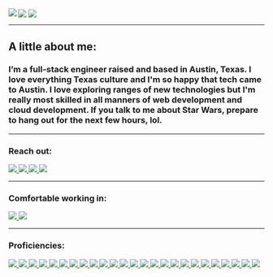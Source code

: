 <div align="left">
  <img align="center" src="https://i.imgur.com/4R3eGgs.jpg">
  <a href="#"><img align="left" src="https://github-readme-stats.vercel.app/api?username=bootsstribling&hide=issues&include_all_commits=true&count_private=true&show_icons=true&theme=slateorange" />  </a>
  <a href="#"><img align="center" src="https://github-readme-stats.vercel.app/api/top-langs/?username=bootsstribling&layout=compact&theme=slateorange" /></a> 
  <hr>
  <h2>A little about me:</h2>
  <h3>I’m a full-stack engineer raised and based in Austin, Texas. I love everything Texas culture and I'm so happy that tech came to Austin. I love exploring ranges of new technologies but I'm really most skilled in all manners of web development and cloud development. If you talk to me about Star Wars, prepare to hang out for the next few hours, lol. </h3>
  <hr>
  <div>
    <h3>Reach out:</h3>
    <a href="https://www.boots-stribling.com"><img src="https://img.shields.io/badge/-Personal_Website-FF6C37?style=flat-square&logo=Coderwall&logoColor=white" />  </a>
    <a href="https://www.linkedin.com/in/boots-stribling/"><img src="https://img.shields.io/badge/-LinkedIn-0077B5?style=flat-square&logo=LinkedIn&logoColor=white" />  </a>
    <a href="https://github.com/bootsstribling"><img src="https://img.shields.io/github/followers/bootsstribling?color=black&label=GitHub&logo=GitHub&logoColor=white&style=flat-square" />  </a>
    <a href="mailto: boots.stribling@gmail.com"><img src="https://img.shields.io/badge/-Gmail-D14836?style=flat-square&logo=Gmail&logoColor=white" />  </a>
  </div>
  <hr>
  <div>
    <h3>Comfortable working in:</h3>
      <a href="#"><img src="https://img.shields.io/badge/-Windows-0078D6?style=flat-square&logo=Windows&logoColor=white" />  </a>
      <a href="#"><img src="https://img.shields.io/badge/mac%20os-000000?style=flat-square&for-the-badge&logo=macos&logoColor=F0F0F0" />  </a>

  </div>
  <hr>
  <div>
      <h3>Proficiencies:</h3>
      <a href="#"><img src="https://img.shields.io/badge/-HTML5-E34F26?style=flat-square&logo=html5&logoColor=white" />  </a>
      <a href="#"><img src="https://img.shields.io/badge/Notion-%23000000.svg?style=flat-square&for-the-badge&logo=notion&logoColor=white" />  </a>
      <a href="#"><img src="https://img.shields.io/badge/-CSS3-1572B6?style=flat-square&logo=css3" />  </a>
      <a href="#"><img src="https://img.shields.io/badge/-Flask-000000?style=flat-square&logo=flask&logoColor=white" />  </a>
      <a href="#"><img src="https://img.shields.io/badge/-JavaScript-F7DF1E?style=flat-square&logo=javascript&logoColor=black" />  </a>
      <a href="#"><img src="https://img.shields.io/badge/-React-61DAFB?style=flat-square&logo=React&logoColor=black" />  </a>
      <a href="#"><img src="https://img.shields.io/badge/-NodeJS-339933?style=flat-square&logo=Node.js&logoColor=white" />  </a>
      <a href="#"><img src="https://img.shields.io/badge/-Python3-3776AB?style=flat-square&logo=Python&logoColor=white" />  </a>
      <a href="#"><img src="https://img.shields.io/badge/-React_Router-CA4245?style=flat-square&for-the-badge&logo=react-router&logoColor=white" />  </a>
      <a href="#"><img src="https://img.shields.io/badge/-Express-404D59?style=flat-square&for-the-badge&logo=express" />  </a>
      <a href="#"><img src="https://img.shields.io/badge/-PostgreSQL-336791?style=flat-square&logo=postgresql&logoColor=white" />  </a>
      <a href="#"><img src="https://img.shields.io/badge/-MongoDB-white?style=flat-square&logo=mongodb" />  </a>
      <a href="#"><img src="https://img.shields.io/badge/-Bootstrap-563D7C?style=flat-square&logo=bootstrap" />  </a>
      <a href="#"><img src="https://img.shields.io/badge/-Git-black?style=flat-square&logo=git" />  </a>
      <a href="#"><img src="https://img.shields.io/badge/-Postman-FF6C37?style=flat-square&logo=Postman&logoColor=white" />  </a>
      <a href="#"><img src="https://img.shields.io/badge/-Heroku-430098?style=flat-square&logo=heroku" />  </a>
      <a href="#"><img src="https://img.shields.io/badge/-Excel-217346?style=flat-square&logo=Microsoft-Excel&logoColor=white" />  </a>
      <a href="#"><img src="https://img.shields.io/badge/-Markdown-000000?style=flat-square&logo=Markdown&logoColor=white" />  </a>
      <a href="#"><img src="https://img.shields.io/badge/-Trello-0079BF?style=flat-square&logo=Trello&logoColor=white" />  </a>
      <a href="#"><img src="https://img.shields.io/badge/-VS_Code-007ACC?style=flat-square&logo=visual-studio-code" />  </a>
      <a href="#"><img src="https://img.shields.io/badge/-Slack-4A154B?style=flat-square&logo=slack" />  </a>
      <a href="#"><img src="https://img.shields.io/badge/-Zoom-2D8CFF?style=flat-square&logo=zoom&logoColor=white" />  </a>
      <a href="*"><img src="https://img.shields.io/badge/-Redis-DC382D?style=flat-square&logo=redis&logoColor=white"/> </a>
      <a href="*"><img src="https://img.shields.io/badge/-Jest-C21325?style=flat-square&logo=jest&logoColor=white"/> </a>
      <a href="*"><img src="https://img.shields.io/badge/-AWS-232F3E?style=flat-square&logo=amazonaws&logoColor=white"/> </a>
    </div>
</div>
